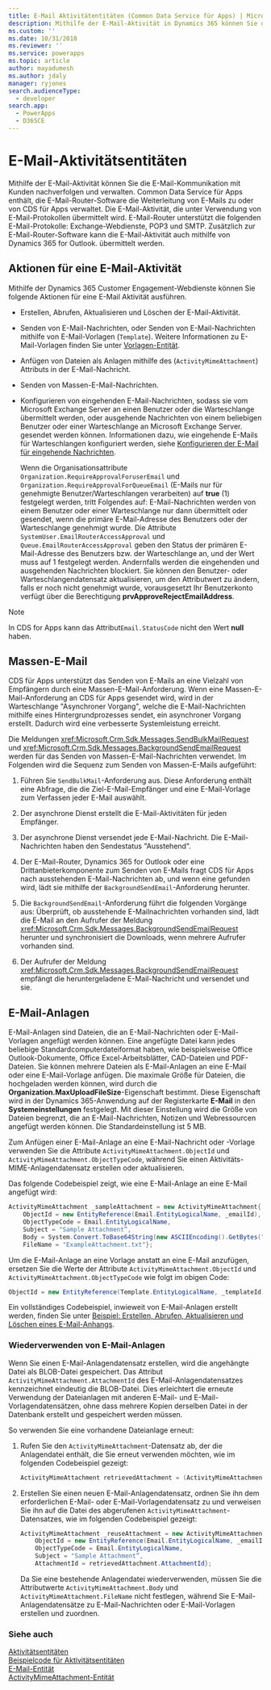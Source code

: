 ```yaml
---
title: E-Mail Aktivitätentitäten (Common Data Service für Apps) | Microsoft Docs
description: Mithilfe der E-Mail-Aktivität in Dynamics 365 können Sie die E-Mail-Kommunikation mit Kunden nachverfolgen und verwalten.
ms.custom: ''
ms.date: 10/31/2018
ms.reviewer: ''
ms.service: powerapps
ms.topic: article
author: mayadumesh
ms.author: jdaly
manager: ryjones
search.audienceType:
  - developer
search.app:
  - PowerApps
  - D365CE
---
```

# <a name="email-activity-entities"></a>E-Mail-Aktivitätsentitäten

Mithilfe der E-Mail-Aktivität können Sie die E-Mail-Kommunikation mit Kunden nachverfolgen und verwalten. Common Data Service für Apps enthält, die E-Mail-Router-Software die Weiterleitung von E-Mails zu oder von CDS für Apps verwaltet. Die E-Mail-Aktivität, die unter Verwendung von E-Mail-Protokollen übermittelt wird. E-Mail-Router unterstützt die folgenden E-Mail-Protokolle: Exchange-Webdienste, POP3 und SMTP. Zusätzlich zur E-Mail-Router-Software kann die E-Mail-Aktivität auch mithilfe von Dynamics 365 for Outlook. übermittelt werden.  
  
<a name="Actions"></a>   

## <a name="actions-on-an-email-activity"></a>Aktionen für eine E-Mail-Aktivität  
 Mithilfe der Dynamics 365 Customer Engagement-Webdienste können Sie folgende Aktionen für eine E-Mail Aktivität ausführen.  
  
- Erstellen, Abrufen, Aktualisieren und Löschen der E-Mail-Aktivität.  
  
- Senden von E-Mail-Nachrichten, oder Senden von E-Mail-Nachrichten mithilfe von E-Mail-Vorlagen (`Template`). Weitere Informationen zu E-Mail-Vorlagen finden Sie unter [Vorlagen-Entität](/reference/entities/template.md).  
  
- Anfügen von Dateien als Anlagen mithilfe des (`ActivityMimeAttachment`) Attributs in der E-Mail-Nachricht.  
  
- Senden von Massen-E-Mail-Nachrichten.  
  
- Konfigurieren von eingehenden E-Mail-Nachrichten, sodass sie vom Microsoft Exchange Server  an einen Benutzer oder die Warteschlange übermittelt werden, oder ausgehende Nachrichten von einem beliebigen Benutzer oder einer Warteschlange an Microsoft Exchange Server. gesendet werden können. Informationen dazu, wie eingehende E-Mails für Warteschlangen konfiguriert werden, siehe [Konfigurieren der E-Mail für eingehende Nachrichten](/dynamics365/customer-engagement/developer/configure-email-incoming-messages).  
  
   Wenn die Organisationsattribute `Organization.RequireApprovalForuserEmail` und `Organization.RequireApprovalForQueueEmail` (E-Mails nur für genehmigte Benutzer/Warteschlangen verarbeiten) auf **true** (1) festgelegt werden, tritt Folgendes auf: E-Mail-Nachrichten werden von einem Benutzer oder einer Warteschlange nur dann übermittelt oder gesendet, wenn die primäre E-Mail-Adresse des Benutzers oder der Warteschlange genehmigt wurde. Die Attribute `SystemUser.EmailRouterAccessApproval` und `Queue.EmailRouterAccessApproval` geben den Status der primären E-Mail-Adresse des Benutzers bzw. der Warteschlange an, und der Wert muss auf 1 festgelegt werden. Andernfalls werden die eingehenden und ausgehenden Nachrichten blockiert. Sie können den Benutzer- oder Warteschlangendatensatz aktualisieren, um den Attributwert zu ändern, falls er noch nicht genehmigt wurde, vorausgesetzt Ihr Benutzerkonto verfügt über die Berechtigung **prvApproveRejectEmailAddress**.
  
> [!NOTE]
>  In CDS for Apps kann das Attribut`Email.StatusCode` nicht den Wert **null** haben.  
  
<a name="BulkE-Mail"></a>   

## <a name="bulk-email"></a>Massen-E-Mail  
 CDS für Apps unterstützt das Senden von E-Mails an eine Vielzahl von Empfängern durch eine Massen-E-Mail-Anforderung. Wenn eine Massen-E-Mail-Anforderung an CDS für Apps gesendet wird, wird in der Warteschlange "Asynchroner Vorgang", welche die E-Mail-Nachrichten mithilfe eines Hintergrundprozesses sendet, ein asynchroner Vorgang erstellt. Dadurch wird eine verbesserte Systemleistung erreicht.  
  
 Die Meldungen <xref:Microsoft.Crm.Sdk.Messages.SendBulkMailRequest> und <xref:Microsoft.Crm.Sdk.Messages.BackgroundSendEmailRequest> werden für das Senden von Massen-E-Mail-Nachrichten verwendet. Im Folgenden wird die Sequenz zum Senden von Massen-E-Mails aufgeführt:  
  
1. Führen Sie `SendBulkMail`-Anforderung aus. Diese Anforderung enthält eine Abfrage, die die Ziel-E-Mail-Empfänger und eine E-Mail-Vorlage zum Verfassen jeder E-Mail auswählt.  
  
2. Der asynchrone Dienst erstellt die E-Mail-Aktivitäten für jeden Empfänger.  
  
3. Der asynchrone Dienst versendet jede E-Mail-Nachricht. Die E-Mail-Nachrichten haben den Sendestatus "Ausstehend".  
  
4. Der E-Mail-Router, Dynamics 365 for Outlook oder eine Drittanbieterkomponente zum Senden von E-Mails fragt  CDS für Apps nach ausstehenden E-Mail-Nachrichten ab, und wenn eine gefunden wird, lädt sie mithilfe der `BackgroundSendEmail`-Anforderung herunter.  
  
5. Die `BackgroundSendEmail`-Anforderung führt die folgenden Vorgänge aus: Überprüft, ob ausstehende E-Mailnachrichten vorhanden sind, lädt die E-Mail an den Aufrufer der Meldung <xref:Microsoft.Crm.Sdk.Messages.BackgroundSendEmailRequest> herunter und synchronisiert die Downloads, wenn mehrere Aufrufer vorhanden sind.  
  
6. Der Aufrufer der Meldung <xref:Microsoft.Crm.Sdk.Messages.BackgroundSendEmailRequest> empfängt die heruntergeladene E-Mail-Nachricht und versendet und sie.  
  
<a name="E-MailAttachments"></a>   
## <a name="email-attachments"></a>E-Mail-Anlagen  
 E-Mail-Anlagen sind Dateien, die an E-Mail-Nachrichten oder E-Mail-Vorlagen angefügt werden können. Eine angefügte Datei kann jedes beliebige Standardcomputerdateiformat haben, wie beispielsweise Office Outlook-Dokumente, Office Excel-Arbeitsblätter, CAD-Dateien und PDF-Dateien. Sie können mehrere Dateien als E-Mail-Anlagen an eine E-Mail oder eine E-Mail-Vorlage anfügen. Die maximale Größe für Dateien, die hochgeladen werden können, wird durch die **Organization.MaxUploadFileSize**-Eigenschaft bestimmt. Diese Eigenschaft wird in der Dynamics 365-Anwendung auf der Registerkarte **E-Mail** in den **Systemeinstellungen** festgelegt. Mit dieser Einstellung wird die Größe von Dateien begrenzt, die an E-Mail-Nachrichten, Notizen und Webressourcen angefügt werden können. Die Standardeinstellung ist 5 MB. 
  
 Zum Anfügen einer E-Mail-Anlage an eine E-Mail-Nachricht oder -Vorlage verwenden Sie die Attribute `ActivityMimeAttachment.ObjectId` und `ActivityMimeAttachment.ObjectTypeCode`, während Sie einen Aktivitäts-MIME-Anlagendatensatz erstellen oder aktualisieren.  
  
 Das folgende Codebeispiel zeigt, wie eine E-Mail-Anlage an eine E-Mail angefügt wird:  
  
```csharp  
ActivityMimeAttachment _sampleAttachment = new ActivityMimeAttachment{  
    ObjectId = new EntityReference(Email.EntityLogicalName, _emailId),  
    ObjectTypeCode = Email.EntityLogicalName,  
    Subject = "Sample Attachment”,  
    Body = System.Convert.ToBase64String(new ASCIIEncoding().GetBytes("Example Attachment")),  
    FileName = "ExampleAttachment.txt"};  
```  
  
 Um die E-Mail-Anlage an eine Vorlage anstatt an eine E-Mail anzufügen, ersetzen Sie die Werte der Attribute `ActivityMimeAttachment.ObjectId` und `ActivityMimeAttachment.ObjectTypeCode` wie folgt im obigen Code:  
  
```csharp  
ObjectId = new EntityReference(Template.EntityLogicalName, _templateId), ObjectTypeCode = Template.EntityLogicalName,  
```  
  
 Ein vollständiges Codebeispiel, inwieweit von E-Mail-Anlagen erstellt werden, finden Sie unter [Beispiel: Erstellen, Abrufen, Aktualisieren und Löschen eines E-Mail-Anhangs](/dynamics365/customer-engagement/developer/sample-create-retrieve-update-delete-email-attachment).  
  
### <a name="reusing-email-attachments"></a>Wiederverwenden von E-Mail-Anlagen  
 Wenn Sie einen E-Mail-Anlagendatensatz erstellen, wird die angehängte Datei als BLOB-Datei gespeichert. Das Attribut `ActivityMimeAttachment.AttachmentId` des E-Mail-Anlagendatensatzes kennzeichnet eindeutig die BLOB-Datei. Dies erleichtert die erneute Verwendung der Dateianlagen mit anderen E-Mail- und E-Mail-Vorlagendatensätzen, ohne dass mehrere Kopien derselben Datei in der Datenbank erstellt und gespeichert werden müssen.  
  
 So verwenden Sie eine vorhandene Dateianlage erneut:  
  
1.  Rufen Sie den `ActivityMimeAttachment`-Datensatz ab, der die Anlagendatei enthält, die Sie erneut verwenden möchten, wie im folgenden Codebeispiel gezeigt:  
  
    ```csharp  
    ActivityMimeAttachment retrievedAttachment = (ActivityMimeAttachment)_serviceProxy.Retrieve(ActivityMimeAttachment.EntityLogicalName, _emailAttachmentId, new ColumnSet(true));  
    ```  
  
2.  Erstellen Sie einen neuen E-Mail-Anlagendatensatz, ordnen Sie ihn dem erforderlichen E-Mail- oder E-Mail-Vorlagendatensatz zu und verweisen Sie ihn auf die Datei des abgerufenen `ActivityMimeAttachment`-Datensatzes, wie im folgenden Codebeispiel gezeigt:  
  
    ```csharp  
    ActivityMimeAttachment _reuseAttachment = new ActivityMimeAttachment{  
        ObjectId = new EntityReference(Email.EntityLogicalName, _emailId),  
        ObjectTypeCode = Email.EntityLogicalName,  
        Subject = "Sample Attachment”,  
        AttachmentId = retrievedAttachment.AttachmentId};  
    ```  
  
     Da Sie eine bestehende Anlagendatei wiederverwenden, müssen Sie die Attributwerte `ActivityMimeAttachment.Body` und `ActivityMimeAttachment.FileName` nicht festlegen, während Sie E-Mail-Anlagendatensätze zu E-Mail-Nachrichten oder E-Mail-Vorlagen erstellen und zuordnen.  
  
### <a name="see-also"></a>Siehe auch  
 [Aktivitätsentitäten](activity-entities.md)   
 [Beispielcode für Aktivitätsentitäten](/dynamics365/customer-engagement/developer/sample-code-activity-entities)   
 [E-Mail-Entität](/reference/entities/email.md)   
 [ActivityMimeAttachment-Entität](/reference/entities/activitymimeattachment.md)
